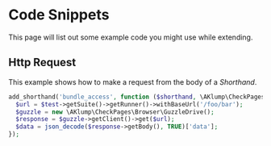 <!--
id: ext__snippets
tags: ''
-->

# Code Snippets

This page will list out some example code you might use while extending.

## Http Request

This example shows how to make a request from the body of a _Shorthand_.

```php
add_shorthand('bundle_access', function ($shorthand, \AKlump\CheckPages\Parts\Test $test) {
  $url = $test->getSuite()->getRunner()->withBaseUrl('/foo/bar');
  $guzzle = new \AKlump\CheckPages\Browser\GuzzleDrive();
  $response = $guzzle->getClient()->get($url);
  $data = json_decode($response->getBody(), TRUE)['data'];
});
```
